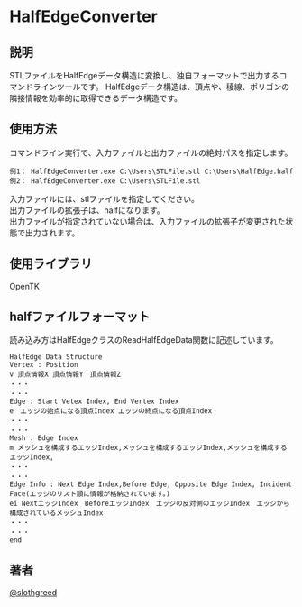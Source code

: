 # HalfEdgeConverter

## 説明
STLファイルをHalfEdgeデータ構造に変換し、独自フォーマットで出力するコマンドラインツールです。
HalfEdgeデータ構造は、頂点や、稜線、ポリゴンの隣接情報を効率的に取得できるデータ構造です。

## 使用方法

コマンドライン実行で、入力ファイルと出力ファイルの絶対パスを指定します。  
```	console
例1： HalfEdgeConverter.exe C:\Users\STLFile.stl C:\Users\HalfEdge.half  
例2： HalfEdgeConverter.exe C:\Users\STLFile.stl  
```
入力ファイルには、stlファイルを指定してください。  
出力ファイルの拡張子は、halfになります。  
出力ファイルが指定されていない場合は、入力ファイルの拡張子が変更された状態で出力されます。  

## 使用ライブラリ
OpenTK  

## halfファイルフォーマット
読み込み方はHalfEdgeクラスのReadHalfEdgeData関数に記述しています。  
``` .half
HalfEdge Data Structure  
Vertex : Position  
v 頂点情報X 頂点情報Y　頂点情報Z  
・・・  
・・・  
Edge : Start Vetex Index, End Vertex Index  
e　エッジの始点になる頂点Index エッジの終点になる頂点Index  
・・・  
・・・  
Mesh : Edge Index  
m メッシュを構成するエッジIndex,メッシュを構成するエッジIndex,メッシュを構成するエッジIndex,  
・・・  
・・・  
Edge Info : Next Edge Index,Before Edge, Opposite Edge Index, Incident Face(エッジのリスト順に情報が格納されています。)  
ei NextエッジIndex　BeforeエッジIndex　エッジの反対側のエッジIndex　エッジから構成されているメッシュIndex  
・・・  
・・・  
end  
```
## 著者
[@slothgreed](https://twitter.com/slothgreed)
